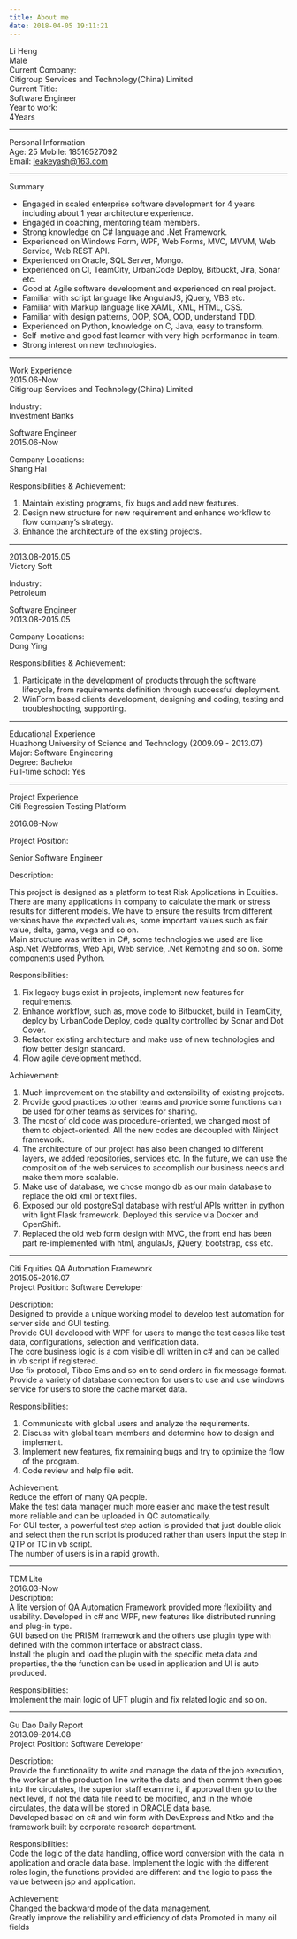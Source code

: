 ```yaml
---
title: About me
date: 2018-04-05 19:11:21
---
```


Li Heng   
Male   
Current Company:   
Citigroup Services and Technology(China) Limited   
Current Title:   
Software Engineer   
Year to work:   
4Years 
***
Personal Information   
Age: 25 
Mobile: 18516527092   
Email: leakeyash@163.com 
***
Summary 
* Engaged in scaled enterprise software development for 4 years including about 1 year architecture experience.
* Engaged in coaching, mentoring team members.
* Strong knowledge on C# language and .Net Framework.
* Experienced on Windows Form, WPF, Web Forms, MVC, MVVM, Web Service, Web REST API.
* Experienced on Oracle, SQL Server, Mongo.
* Experienced on CI, TeamCity, UrbanCode Deploy, Bitbuckt, Jira, Sonar etc.
* Good at Agile software development and experienced on real project.
* Familiar with script language like AngularJS, jQuery, VBS etc.
* Familiar with Markup language like XAML, XML, HTML, CSS.
* Familiar with design patterns, OOP, SOA, OOD, understand TDD.
* Experienced on Python, knowledge on C, Java, easy to transform.
* Self-motive and good fast learner with very high performance in team.
* Strong interest on new technologies.

***

Work Experience   
2015.06-Now   
Citigroup Services and Technology(China) Limited 

Industry:   
Investment Banks 

Software Engineer   
2015.06-Now 

Company Locations:   
Shang Hai 

Responsibilities & Achievement:   
1.	Maintain existing programs, fix bugs and add new features.
2.	Design new structure for new requirement and enhance workflow to flow company’s strategy.
3.	Enhance the architecture of the existing projects.  

***
2013.08-2015.05   
Victory Soft 

Industry:   
Petroleum   

Software Engineer   
2013.08-2015.05   

Company Locations:   
Dong Ying 

Responsibilities & Achievement:   
1. Participate in the development of products through the software lifecycle, from requirements definition through successful deployment. 
2. WinForm based clients development, designing and coding, testing and troubleshooting, supporting. 

***
Educational Experience   
Huazhong University of Science and Technology (2009.09 - 2013.07)   
Major: 
Software Engineering   
Degree: 
Bachelor   
Full-time school: 
Yes 

***
Project Experience   
Citi Regression Testing Platform 

2016.08-Now 

Project Position: 

Senior Software Engineer 


Description: 

This project is designed as a platform to test Risk Applications in Equities.   
There are many applications in company to calculate the mark or stress results for different models. We have to ensure the results from different versions have the expected values, some important values such as fair value, delta, gama, vega and so on.  
Main structure was written in C#, some technologies we used are like Asp.Net Webforms, Web Api, Web service, .Net Remoting and so on. Some components used Python.


Responsibilities: 

1.	Fix legacy bugs exist in projects, implement new features for requirements.
2.	Enhance workflow, such as, move code to Bitbucket, build in TeamCity, deploy by UrbanCode Deploy, code quality controlled by Sonar and Dot Cover.
3.	Refactor existing architecture and make use of new technologies and flow better design standard.
4.	Flow agile development method.


Achievement: 

1.	Much improvement on the stability and extensibility of existing projects.
5.	Provide good practices to other teams and provide some functions can be used for other teams as services for sharing.
6.	The most of old code was procedure-oriented, we changed most of them to object-oriented. All the new codes are decoupled with Ninject framework.
7.	The architecture of our project has also been changed to different layers, we added repositories, services etc. In the future, we can use the composition of the web services to accomplish our business needs and make them more scalable. 
8.	Make use of database, we chose mongo db as our main database to replace the old xml or text files.
9.	Exposed our old postgreSql database with restful APIs written in python with light Flask framework. Deployed this service via Docker and OpenShift.
10.	Replaced the old web form design with MVC, the front end has been part re-implemented with html, angularJs, jQuery, bootstrap, css etc.

***

Citi Equities QA Automation Framework   
2015.05-2016.07   
Project Position: 
Software Developer   

Description:   
Designed to provide a unique working model to develop test automation for server side and GUI testing.   
Provide GUI developed with WPF for users to mange the test cases like test data, configurations, selection and verification data.   
The core business logic is a com visible dll written in c# and can be called in vb script if registered.   
Use fix protocol, Tibco Ems and so on to send orders in fix message format.   
Provide a variety of database connection for users to use and use windows service for users to store the cache market data.   

Responsibilities: 
1. Communicate with global users and analyze the requirements. 
2. Discuss with global team members and determine how to design and implement. 
3. Implement new features, fix remaining bugs and try to optimize the flow of the program. 
4. Code review and help file edit.

Achievement:   
Reduce the effort of many QA people.   
Make the test data manager much more easier and make the test result more reliable and can be uploaded in QC automatically.   
For GUI tester, a powerful test step action is provided that just double click and select then the run script is produced rather than users input the step in QTP or TC in vb script.   
The number of users is in a rapid growth.  
*** 
TDM Lite   
2016.03-Now   
Description:   
A lite version of QA Automation Framework provided more flexibility and usability. Developed in c# and WPF, new features like distributed running and plug-in type.   
GUI based on the PRISM framework and the others use plugin type with defined with the common interface or abstract class.    
Install the plugin and load the plugin with the specific meta data and properties, the the function can be used in application and UI is auto produced. 

Responsibilities:   
Implement the main logic of UFT plugin and fix related logic and so on.  
*** 
Gu Dao Daily Report   
2013.09-2014.08   
Project Position: 
Software Developer   

Description:   
Provide the functionality to write and manage the data of the job execution, the worker at the production line write the data and then commit then goes into the circulates, the superior staff examine it, if approval then go to the next level, if not the data file need to be modified, and in the whole circulates, the data will be stored in ORACLE data base.   
Developed based on c# and win form with DevExpress and Ntko and the framework built by corporate research department.  

Responsibilities:   
Code the logic of the data handling, office word conversion with the data in application and oracle data base. Implement the logic with the different roles login, the functions provided are different and the logic to pass the value between jsp and application.   

Achievement:   
Changed the backward mode of the data management.  
Greatly improve the reliability and efficiency of data Promoted in many oil fields 
